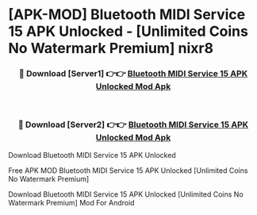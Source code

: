 # [APK-MOD] Bluetooth MIDI Service 15 APK Unlocked - [Unlimited Coins No Watermark Premium] nixr8



<div align="center">
<h3>🔴 Download [Server1] 👉👉 <a href="https://momento.my/?title=Bluetooth_MIDI_Service_15_APK_Unlocked">Bluetooth MIDI Service 15 APK Unlocked Mod Apk</a></h3><br>

<h3>🔴 Download [Server2] 👉👉 <a href="https://momento.my/?title=Bluetooth_MIDI_Service_15_APK_Unlocked">Bluetooth MIDI Service 15 APK Unlocked Mod Apk</a></h3>
</div>



Download Bluetooth MIDI Service 15 APK Unlocked 

Free APK MOD Bluetooth MIDI Service 15 APK Unlocked [Unlimited Coins No Watermark Premium]

Download Bluetooth MIDI Service 15 APK Unlocked [Unlimited Coins No Watermark Premium] Mod For Android
